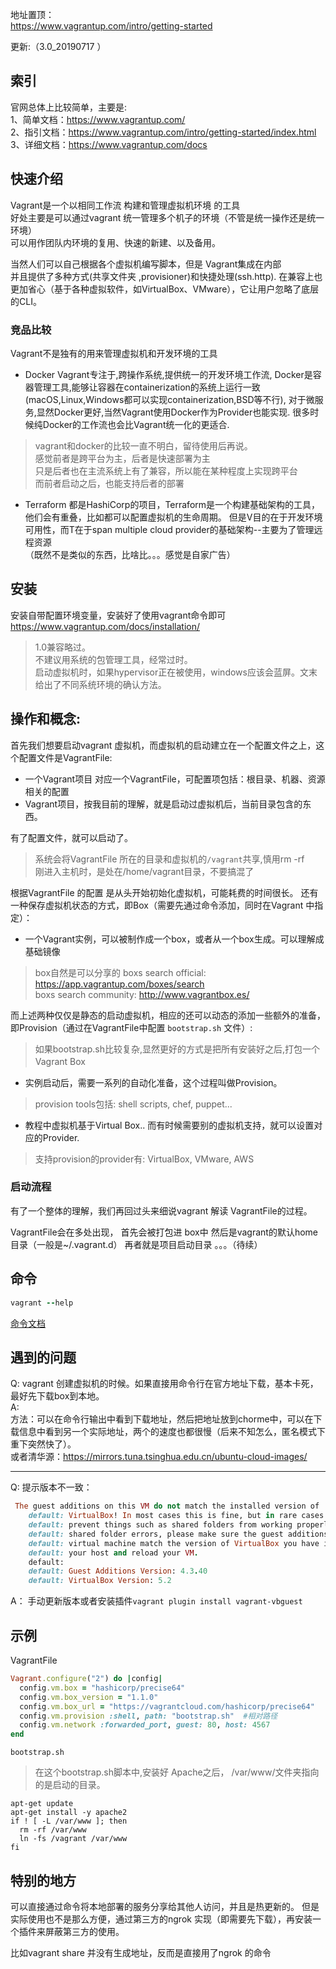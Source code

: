 地址置顶：  
https://www.vagrantup.com/intro/getting-started 

更新:（3.0_20190717 ）

## 索引
官网总体上比较简单，主要是:  
1、简单文档：https://www.vagrantup.com/  
2、指引文档：https://www.vagrantup.com/intro/getting-started/index.html  
3、详细文档：https://www.vagrantup.com/docs  
## 快速介绍
Vagrant是一个以相同工作流 构建和管理虚拟机环境 的工具  
好处主要是可以通过vagrant 统一管理多个机子的环境（不管是统一操作还是统一环境）  
可以用作团队内环境的复用、快速的新建、以及备用。  

当然人们可以自己根据各个虚拟机编写脚本，但是 Vagrant集成在内部  
并且提供了多种方式(共享文件夹 ,provisioner)和快捷处理(ssh.http). 
在兼容上也更加省心（基于各种虚拟软件，如VirtualBox、VMware），它让用户忽略了底层的CLI。  

### 竞品比较
Vagrant不是独有的用来管理虚拟机和开发环境的工具   

- Docker
  Vagrant专注于,跨操作系统,提供统一的开发环境工作流,
  Docker是容器管理工具,能够让容器在containerization的系统上运行一致(macOS,Linux,Windows都可以实现containerization,BSD等不行),
  对于微服务,显然Docker更好,当然Vagrant使用Docker作为Provider也能实现.
  很多时候纯Docker的工作流也会比Vagrant统一化的更适合.
>vagrant和docker的比较一直不明白，留待使用后再说。  
感觉前者是跨平台为主，后者是快速部署为主  
只是后者也在主流系统上有了兼容，所以能在某种程度上实现跨平台  
而前者启动之后，也能支持后者的部署  
- Terraform
  都是HashiCorp的项目，Terraform是一个构建基础架构的工具，他们会有重叠，比如都可以配置虚拟机的生命周期。
  但是V目的在于开发环境可用性，而T在于span multiple cloud provider的基础架构--主要为了管理远程资源   
  （既然不是类似的东西，比啥比。。。感觉是自家广告）

## 安装  
安装自带配置环境变量，安装好了使用vagrant命令即可     
https://www.vagrantup.com/docs/installation/  
> 1.0兼容略过。   
> 不建议用系统的包管理工具，经常过时。  
> 启动虚拟机时，如果hypervisor正在被使用，windows应该会蓝屏。文末给出了不同系统环境的确认方法。

## 操作和概念:  
首先我们想要启动vagrant 虚拟机，而虚拟机的启动建立在一个配置文件之上，这个配置文件是VagrantFile:
- 一个Vagrant项目 对应一个VagrantFile，可配置项包括：根目录、机器、资源相关的配置
- Vagrant项目，按我目前的理解，就是启动过虚拟机后，当前目录包含的东西。

有了配置文件，就可以启动了。
>系统会将VagrantFile 所在的目录和虚拟机的`/vagrant`共享,慎用rm -rf    
>刚进入主机时，是处在/home/vagrant目录，不要搞混了 

根据VagrantFile 的配置 是从头开始初始化虚拟机，可能耗费的时间很长。
还有一种保存虚拟机状态的方式，即Box（需要先通过命令添加，同时在Vagrant 中指定）：
- 一个Vagrant实例，可以被制作成一个box，或者从一个box生成。可以理解成基础镜像 
>box自然是可以分享的
>boxs search official: https://app.vagrantup.com/boxes/search  
boxs search community: http://www.vagrantbox.es/  

而上述两种仅仅是静态的启动虚拟机，相应的还可以动态的添加一些额外的准备，
即Provision（通过在VagrantFile中配置 `bootstrap.sh` 文件）:
>如果bootstrap.sh比较复杂,显然更好的方式是把所有安装好之后,打包一个Vagrant Box　　 
- 实例启动后，需要一系列的自动化准备，这个过程叫做Provision。
>provision tools包括: shell scripts, chef, puppet...
 
- 教程中虚拟机基于Virtual Box.. 而有时候需要别的虚拟机支持，就可以设置对应的Provider.  
>支持provision的provider有:  VirtualBox, VMware, AWS  

### 启动流程
有了一个整体的理解，我们再回过头来细说vagrant 解读 VagrantFile的过程。

VagrantFile会在多处出现，
首先会被打包进 box中
然后是vagrant的默认home目录（一般是~/.vagrant.d）
再者就是项目启动目录
。。。（待续）

## 命令
```ruby
vagrant --help
```
[命令文档](https://www.vagrantup.com/docs/cli/)

## 遇到的问题
Q:
vagrant 创建虚拟机的时候。如果直接用命令行在官方地址下载，基本卡死，最好先下载box到本地。  
A:   
方法：可以在命令行输出中看到下载地址，然后把地址放到chorme中，可以在下载信息中看到另一个实际地址，两个的速度也都很慢（后来不知怎么，匿名模式下重下突然快了）。   
或者清华源：https://mirrors.tuna.tsinghua.edu.cn/ubuntu-cloud-images/  

----
Q:
提示版本不一致：
```ruby
 The guest additions on this VM do not match the installed version of
    default: VirtualBox! In most cases this is fine, but in rare cases it can
    default: prevent things such as shared folders from working properly. If you see
    default: shared folder errors, please make sure the guest additions within the
    default: virtual machine match the version of VirtualBox you have installed on
    default: your host and reload your VM.
    default:
    default: Guest Additions Version: 4.3.40
    default: VirtualBox Version: 5.2
```
A：
手动更新版本或者安装插件`vagrant plugin install vagrant-vbguest` 

## 示例
 VagrantFile  
```ruby
Vagrant.configure("2") do |config|
  config.vm.box = "hashicorp/precise64"
  config.vm.box_version = "1.1.0"
  config.vm.box_url = "https://vagrantcloud.com/hashicorp/precise64"  
  config.vm.provision :shell, path: "bootstrap.sh"  #相对路径
  config.vm.network :forwarded_port, guest: 80, host: 4567
end
```
`bootstrap.sh`
>在这个bootstrap.sh脚本中,安装好 Apache之后， /var/www/文件夹指向的是启动的目录。 
```shell
apt-get update
apt-get install -y apache2
if ! [ -L /var/www ]; then
  rm -rf /var/www
  ln -fs /vagrant /var/www
fi
```
## 特别的地方
可以直接通过命令将本地部署的服务分享给其他人访问，并且是热更新的。
但是实际使用也不是那么方便，通过第三方的ngrok 实现（即需要先下载），再安装一个插件来屏蔽第三方的使用。

比如vagrant share 并没有生成地址，反而是直接用了ngrok 的命令